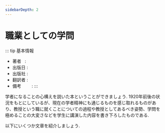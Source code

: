 ```yaml
---
sidebarDepth: 2
---
```


# 職業としての学問

::: tip 基本情報
- 著者 &nbsp; : 
- 出版日 : 
- 出版社 : 
- 翻訳者 : 
- 備考 &thinsp; &nbsp; &nbsp; &nbsp; :
:::

学者になることの心構えを説いた本ということができましょう.
1920年前後の状況をもとにしているが、現在の学者精神にも通じるものを感じ取れるものがあり、教授という職に就くことについての過程や教授としてあるべき姿勢、学問を極めることの大変さなどを学生に講演した内容を書き下ろしたものである.

以下にいくつか文章を紹介しましょう.
